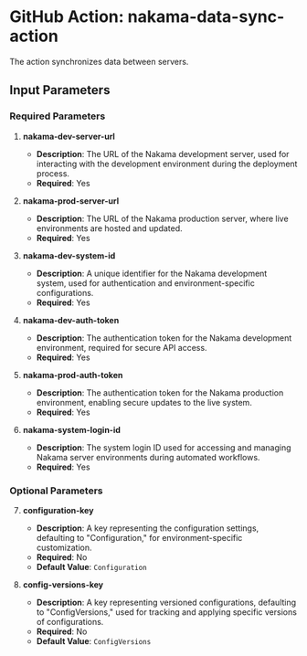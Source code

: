 # GitHub Action: nakama-data-sync-action

The action synchronizes data between servers.

## Input Parameters

### Required Parameters

1. **nakama-dev-server-url**
    - **Description**: The URL of the Nakama development server, used for interacting with the development environment during the deployment process.
    - **Required**: Yes

2. **nakama-prod-server-url**
    - **Description**: The URL of the Nakama production server, where live environments are hosted and updated.
    - **Required**: Yes

3. **nakama-dev-system-id**
    - **Description**: A unique identifier for the Nakama development system, used for authentication and environment-specific configurations.
    - **Required**: Yes

4. **nakama-dev-auth-token**
    - **Description**: The authentication token for the Nakama development environment, required for secure API access.
    - **Required**: Yes

5. **nakama-prod-auth-token**
    - **Description**: The authentication token for the Nakama production environment, enabling secure updates to the live system.
    - **Required**: Yes

6. **nakama-system-login-id**
    - **Description**: The system login ID used for accessing and managing Nakama server environments during automated workflows.
    - **Required**: Yes

### Optional Parameters

7. **configuration-key**
    - **Description**: A key representing the configuration settings, defaulting to "Configuration," for environment-specific customization.
    - **Required**: No
    - **Default Value**: `Configuration`

8. **config-versions-key**
    - **Description**: A key representing versioned configurations, defaulting to "ConfigVersions," used for tracking and applying specific versions of configurations.
    - **Required**: No
    - **Default Value**: `ConfigVersions`  